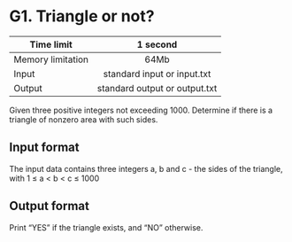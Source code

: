# G1. Triangle or not?


| Time limit     | 1 second           |
| ------------- |:-------------:|
|  Memory limitation   | 64Mb| 
| Input  | standard input or input.txt | 
| Output | standard output or output.txt | 

Given three positive integers not exceeding 1000. Determine if there is a triangle of nonzero area with such sides.

## **Input format**


The input data contains three integers a, b and c - the sides of the triangle, with 1 ≤ a < b < c ≤ 1000

## **Output format**

Print “YES” if the triangle exists, and “NO” otherwise.
